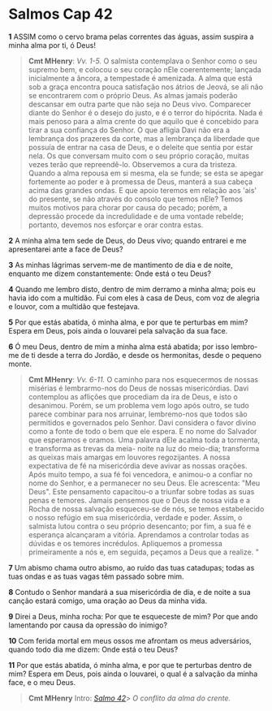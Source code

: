# Salmos Cap 42

**1** 	ASSIM como o cervo brama pelas correntes das águas, assim suspira a minha alma por ti, ó Deus!

> **Cmt MHenry**: *Vv. 1-5.* O salmista contemplava o Senhor como o seu supremo bem, e colocou o seu coração nEle coerentemente; lançada inicialmente a âncora, a tempestade é amenizada. A alma que está sob a graça encontra pouca satisfação nos átrios de Jeová, se ali não se encontrarem com o próprio Deus. As almas jamais poderão descansar em outra parte que não seja no Deus vivo. Comparecer diante do Senhor é o desejo do justo, e é o terror do hipócrita. Nada é mais penoso para a alma crente do que aquilo que é concebido para tirar a sua confiança do Senhor. O que afligia Davi não era a lembrança dos prazeres da corte, mas a lembrança da liberdade que possuía de entrar na casa de Deus, e o deleite que sentia por estar nela. Os que conversam muito com o seu próprio coração, muitas vezes terão que repreendê-lo. Observemos a cura da tristeza. Quando a alma repousa em si mesma, ela se funde; se esta se apegar fortemente ao poder e à promessa de Deus, manterá a sua cabeça acima das grandes ondas. E que apoio teremos em relação aos 'ais' do presente, se não através do consolo que temos nEle? Temos muitos motivos para chorar por causa do pecado; porém, a depressão procede da incredulidade e de uma vontade rebelde; portanto, devemos nos esforçar e orar contra estas.

**2** 	A minha alma tem sede de Deus, do Deus vivo; quando entrarei e me apresentarei ante a face de Deus?

**3** 	As minhas lágrimas servem-me de mantimento de dia e de noite, enquanto me dizem constantemente: Onde está o teu Deus?

**4** 	Quando me lembro disto, dentro de mim derramo a minha alma; pois eu havia ido com a multidão. Fui com eles à casa de Deus, com voz de alegria e louvor, com a multidão que festejava.

**5** 	Por que estás abatida, ó minha alma, e por que te perturbas em mim? Espera em Deus, pois ainda o louvarei pela salvação da sua face.

**6** 	Ó meu Deus, dentro de mim a minha alma está abatida; por isso lembro-me de ti desde a terra do Jordão, e desde os hermonitas, desde o pequeno monte.

> **Cmt MHenry**: *Vv. 6-11.* O caminho para nos esquecermos de nossas misérias é lembrarmo-nos do Deus de nossas misericórdias. Davi contemplou as aflições que procediam da ira de Deus, e isto o desanimou. Porém, se um problema vem logo após outro, se tudo parece combinar para nos arruinar, lembremo-nos que todos são permitidos e governados pelo Senhor. Davi considera o favor divino como a fonte de todo o bem que ele espera. E no nome do Salvador que esperamos e oramos. Uma palavra dEle acalma toda a tormenta, e transforma as trevas da meia- noite na luz do meio-dia; transforma as queixas mais amargas em louvores regozijantes. A nossa expectativa de fé na misericórdia deve avivar as nossas orações. Após muito tempo, a sua fé foi vencedora, e animou-o a confiar no nome do Senhor, e a permanecer no seu Deus. Ele acrescenta: "Meu Deus". Este pensamento capacitou-o a triunfar sobre todas as suas penas e temores. Jamais pensemos que o Deus de nossa vida e a Rocha de nossa salvação esqueceu-se de nós, se temos estabelecido o nosso refúgio em sua misericórdia, verdade e poder. Assim, o salmista lutou contra o seu próprio desencanto; por fim, a sua fé e esperança alcançaram a vitória. Aprendamos a controlar todas as dúvidas e os temores incrédulos. Apliquemos a promessa primeiramente a nós e, em seguida, peçamos a Deus que a realize. "

**7** 	Um abismo chama outro abismo, ao ruído das tuas catadupas; todas as tuas ondas e as tuas vagas têm passado sobre mim.

**8** 	Contudo o Senhor mandará a sua misericórdia de dia, e de noite a sua canção estará comigo, uma oração ao Deus da minha vida.

**9** 	Direi a Deus, minha rocha: Por que te esqueceste de mim? Por que ando lamentando por causa da opressão do inimigo?

**10** 	Com ferida mortal em meus ossos me afrontam os meus adversários, quando todo dia me dizem: Onde está o teu Deus?

**11** 	Por que estás abatida, ó minha alma, e por que te perturbas dentro de mim? Espera em Deus, pois ainda o louvarei, o qual é a salvação da minha face, e o meu Deus.


> **Cmt MHenry** Intro: *[Salmo 42](../19A-Sl/42.md#0)*> *O conflito da alma do crente.*